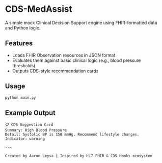 # CDS-MedAssist

A simple mock Clinical Decision Support engine using FHIR-formatted data and Python logic.

## Features
- Loads FHIR Observation resources in JSON format
- Evaluates them against basic clinical logic (e.g., blood pressure thresholds)
- Outputs CDS-style recommendation cards

## Usage

```bash
python main.py
```

## Example Output

```
📋 CDS Suggestion Card
Summary: High Blood Pressure
Detail: Systolic BP is 150 mmHg. Recommend lifestyle changes.
Indicator: warning

---

Created by Aaron Leyva | Inspired by HL7 FHIR & CDS Hooks ecosystem

